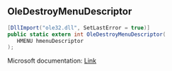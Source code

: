 ## OleDestroyMenuDescriptor

```csharp
[DllImport("ole32.dll", SetLastError = true)]
public static extern int OleDestroyMenuDescriptor(
   HMENU hmenuDescriptor
);
```

Microsoft documentation: [Link](https://learn.microsoft.com/en-us/windows/win32/api/ole2/nf-ole2-oledestroymenudescriptor)
